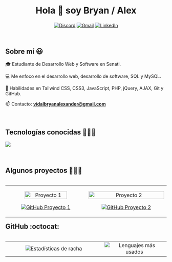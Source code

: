 <h1 align="center">Hola 👋 soy Bryan / Alex</h1>

<p align="center">
  <a href="https://discord.gg/PRDX5ayBgB" target="_blank">
    <img align="center" src="https://img.shields.io/badge/Discord-7289DA?style=for-the-badge&logo=discord&logoColor=white" alt="Discord" />
  </a>
  <a href="mailto:vidalbryanalexander@gmail.com" target="_blank">
    <img align="center" src="https://img.shields.io/badge/Gmail-D14836?style=for-the-badge&logo=gmail&logoColor=white" alt="Gmail" />
  </a>
  <a href="https://www.linkedin.com/in/bryan-alexander-vidal-crispin-110410301" target="_blank">
    <img align="center" src="https://img.shields.io/badge/LinkedIn-0077B5?style=for-the-badge&logo=linkedin&logoColor=white" alt="LinkedIn" />
  </a>
</p>

<br>

<h2>Sobre mí 😃</h2>
<p align="left">
🎓 Estudiante de Desarrollo Web y Software en Senati.

💻 Me enfoco en el desarrollo web, desarrollo de software, SQL y MySQL. 

🔧 Habilidades en Tailwind CSS, CSS3, JavaScript, PHP, jQuery, AJAX, Git y GitHub.

📫 Contacto: **vidalbryanalexander@gmail.com**
</p>

<br>

<h2>Tecnologías conocidas 👨🏻‍💻</h2>
<p align="left">
  <a href="https://skillicons.dev">
    <img src="https://skillicons.dev/icons?i=html,css,tailwindcss,js,php,mysql,git,github,jquery,npm,java,nodejs" />
  </a>
</p>

<br>

<div id="proyectos">
<h2>Algunos proyectos 👨🏻‍💻</h2>
<table align="left">
  <tr>
    <td width="25%" align="center">
      <p align="center">
        <a href="https://github.com/VaCris/webseries-VaCris" title="Ver Proyecto 1">
          <img align="center" width=75% src="https://iili.io/djgPznj.png" alt="Proyecto 1" />
        </a>
      </p>
      <p align="center">
        <a href="https://github.com/VaCris/webseries-VaCris" target="_blank">
          <img align="center" src="https://img.shields.io/badge/GitHub-100000?style=for-the-badge&logo=github&logoColor=white" alt="GitHub Proyecto 1" />
        </a>
      </p>
    </td>
    <td width="25%" align="center">
      <p align="center">
        <a href="https://github.com/VaCris/Crud-Basico-en-JSP-con-MYSQL" title="Ver Proyecto 2">
          <img align="center" width=100% src="https://iili.io/djge4hN.png" alt="Proyecto 2" />
        </a>
      </p>
      <p align="center">
        <a href="https://github.com/VaCris/Crud-Basico-en-JSP-con-MYSQL" target="_blank">
          <img align="center" src="https://img.shields.io/badge/GitHub-100000?style=for-the-badge&logo=github&logoColor=white" alt="GitHub Proyecto 2" />
        </a>
      </p>
    </td>
  </tr>
</table>
</div>

<br><br><h2>GitHub :octocat:</h2>
<p align="center">
  <table align="left">
    <tr>
      <td width="60%" align="center">
        <img src="https://github-readme-streak-stats.herokuapp.com/?user=VaCris&theme=dark&hide_border=false" alt="Estadísticas de racha" />
      </td>
      <td width="40%" align="center">
        <img src="https://github-readme-stats.vercel.app/api/top-langs/?username=VaCris&theme=dark&hide_border=false&langs_count=10" alt="Lenguajes más usados" />
      </td>
    </tr>
  </table>
  <!--<div align="left">
    <a href="https://github.com/ryo-ma/github-profile-trophy" title="Ver Trofeos">
      <img width="84%" src="https://github-profile-trophy.vercel.app/?username=VaCris&theme=radical&row=1&column=7&margin-h=15&margin-w=5&no-bg=true" alt="Trofeos" />
    </a>
  </div>-->
</p>
